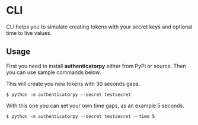 # CLI

CLI helps you to simulate creating tokens with your secret keys and optional time to live values.

## Usage

First you need to install **authenticatorpy** either from PyPi or source. Then you can use sample
commands below.

This will create you new tokens with 30 seconds gaps.

```console
$ python -m authenticatorpy --secret testsecret
```

With this one you can set your own time gaps, as an example 5 seconds.

```console
$ python -m authenticatorpy --secret testsecret --time 5
```
